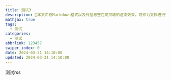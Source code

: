 ```yaml
---
title: 测试3
description: 🥧本文汇总Markdown格式以及外挂标签在网页端的渲染效果，可作为文档进行查询
mathjax: true
tags:
  - 测试
categories:
  - 测试
abbrlink: 123457
swiper_index: 0
date: 2024-03-31 14:10:00
updated: 2024-03-31 14:10:00
---
```


测试rss